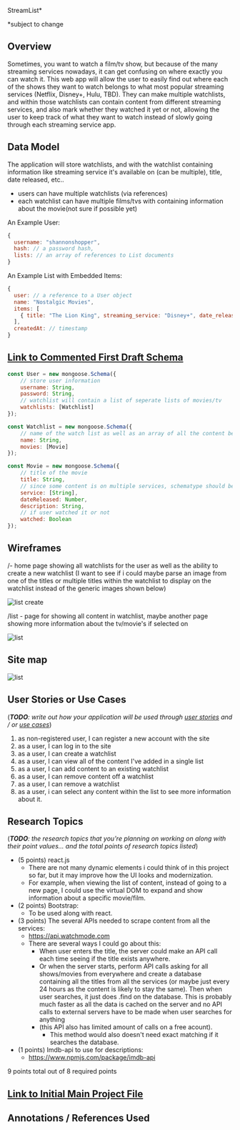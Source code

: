 StreamList*

*subject to change

## Overview

Sometimes, you want to watch a film/tv show, but because of the many streaming services nowadays, it can get confusing on where exactly you can watch it. This web app will allow the user to easily find out where each of the shows they want to watch belongs to what most popular streaming services (Netflix, Disney+, Hulu, TBD). They can make multiple watchlists, and within those watchlists can contain content from different streaming services, and also mark whether they watched it yet or not, allowing the user to keep track of what they want to watch instead of slowly going through each streaming service app.


## Data Model

The application will store watchlists, and with the watchlist containing information like streaming service it's available on (can be multiple), title, date released, etc..

* users can have multiple watchlists (via references)
* each watchlist can have multiple films/tvs with containing information about the movie(not sure if possible yet)

An Example User:

```javascript
{
  username: "shannonshopper",
  hash: // a password hash,
  lists: // an array of references to List documents
}
```

An Example List with Embedded Items:

```javascript
{
  user: // a reference to a User object
  name: "Nostalgic Movies",
  items: [
    { title: "The Lion King", streaming_service: "Disney+", date_released: 1994, description: "Lion prince Simba and his father are targeted by his bitter uncle, who wants to ascend the throne himself."},
  ],
  createdAt: // timestamp
}
```


## [Link to Commented First Draft Schema](db.js) 

```javascript
const User = new mongoose.Schema({
  	// store user information
    username: String,
    password: String,
  	// watchlist will contain a list of seperate lists of movies/tv
    watchlists: [Watchlist]
});

const Watchlist = new mongoose.Schema({
  	// name of the watch list as well as an array of all the content being stored by the user in that watchlist
    name: String,
    movies: [Movie]
});

const Movie = new mongoose.Schema({
  	// title of the movie
    title: String,
  	// since some content is on multiple services, schematype should be an array here
  	service: [String],
    dateReleased: Number,
    description: String,
  	// if user watched it or not
  	watched: Boolean
});
```

## Wireframes

/- home page showing all watchlists for the user as well as the ability to create a new watchlist (I want to see if i could maybe parse an image from one of the titles or multiple titles within the watchlist to display on the watchlist instead of the generic images shown below)

![list create](documentation/index.png)

/list - page for showing all content in watchlist, maybe another page showing more information about the tv/movie's if selected on

![list](documentation/list.png)

## Site map

![list](documentation/sitemap.png)

## User Stories or Use Cases

(___TODO__: write out how your application will be used through [user stories](http://en.wikipedia.org/wiki/User_story#Format) and / or [use cases](https://www.mongodb.com/download-center?jmp=docs&_ga=1.47552679.1838903181.1489282706#previous)_)

1. as non-registered user, I can register a new account with the site
2. as a user, I can log in to the site
3. as a user, I can create a watchlist
4. as a user, I can view all of the content I've added in a single list
5. as a user, I can add content to an existing watchlist
6. as a user, I can remove content off a watchlist
7. as a user, I can remove a watchlist
8. as a user, i can select any content within the list to see more information about it.

## Research Topics

(___TODO__: the research topics that you're planning on working on along with their point values... and the total points of research topics listed_)

* (5 points) react.js
    * There are not many dynamic elements i could think of in this project so far, but it may improve how the UI looks and modernization.
    * For example, when viewing the list of content, instead of going to a new page, I could use the virtual DOM to expand and show information about a specific movie/film.
* (2 points) Bootstrap:
    * To be used along with react.
* (3 points) The several APIs needed to scrape content from all the services:
    * https://api.watchmode.com
    * There are several ways I could go about this:
        * When user enters the title, the server could make an API call each time seeing if the title exists anywhere.
        * Or when the server starts, perform API calls asking for all shows/movies from everywhere and create a database containing all the titles from all the services (or maybe just every 24 hours as the content is likely to stay the same). Then when user searches, it just does .find on the database. This is probably much faster as all the data is cached on the server and no API calls to external servers have to be made when user searches for anything
        * (this API also has limited amount of calls on a free acount).
            * This method would also doesn't need exact matching if it searches the database.
* (1 points) Imdb-api to use for descriptions:
    * https://www.npmjs.com/package/imdb-api



9 points total out of 8 required points


## [Link to Initial Main Project File](app.js) 

## Annotations / References Used

